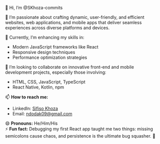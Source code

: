 👋 Hi, I’m @SKhoza-commits  

👀 I’m passionate about crafting dynamic, user-friendly, and efficient websites, web applications, and mobile apps that deliver seamless experiences across diverse platforms and devices.  

🌱 Currently, I’m enhancing my skills in:  
- Modern JavaScript frameworks like React  
- Responsive design techniques  
- Performance optimization strategies  

💞️ I’m looking to collaborate on innovative front-end and mobile development projects, especially those involving:  
- HTML, CSS, JavaScript, TypeScript  
- React Native, Kotlin, npm  

📫 **How to reach me:**  
- LinkedIn: [Sifiso Khoza](https://linkedin.com/in/sifisosendoda-khoza-23b045258)  
- Email: ndodak09@gmail.com  

😄 **Pronouns:** He/Him/His  
⚡ **Fun fact:** Debugging my first React app taught me two things: missing semicolons cause chaos, and persistence is the ultimate bug squasher. 🚀  
